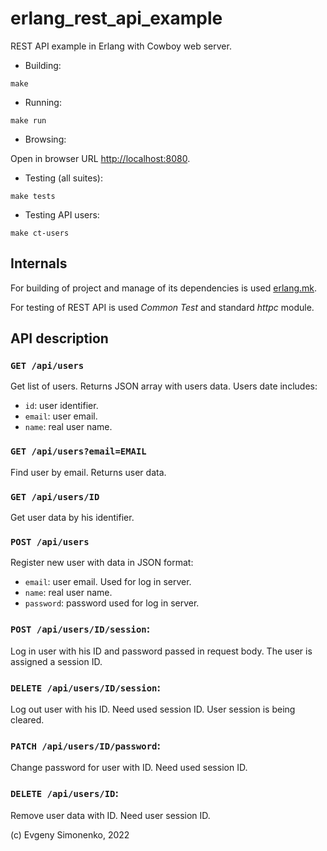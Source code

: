 # erlang\_rest\_api\_example

REST API example in Erlang with Cowboy web server.

- Building:

``` shell
make
```

- Running:

``` shell
make run
```

- Browsing:

Open in browser URL <http://localhost:8080>.

- Testing (all suites):

``` shell
make tests
```

- Testing API users:

``` shell
make ct-users
```

## Internals

For building of project and manage of its dependencies is used
[erlang.mk](https://erlang.mk/).

For testing of REST API is used _Common Test_ and standard _httpc_ module.

## API description

### `GET /api/users`

Get list of users. Returns JSON array with users data. Users date includes:

- `id`: user identifier.
- `email`: user email.
- `name`: real user name.

### `GET /api/users?email=EMAIL`

Find user by email. Returns user data.

### `GET /api/users/ID`

Get user data by his identifier.

### `POST /api/users`

Register new user with data in JSON format:

- `email`: user email. Used for log in server.
- `name`: real user name.
- `password`: password used for log in server.

### `POST /api/users/ID/session`:

Log in user with his ID and password passed in request body.
The user is assigned a session ID.

### `DELETE /api/users/ID/session`:

Log out user with his ID. Need used session ID.
User session is being cleared.

### `PATCH /api/users/ID/password`:

Change password for user with ID. Need used session ID.

### `DELETE /api/users/ID`:

Remove user data with ID. Need user session ID.

(c) Evgeny Simonenko, 2022
